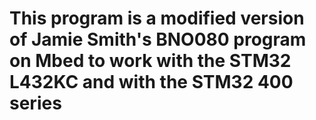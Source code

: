 # This program is a modified version of Jamie Smith's BNO080 program on Mbed to work with the STM32 L432KC and with the STM32 400 series
